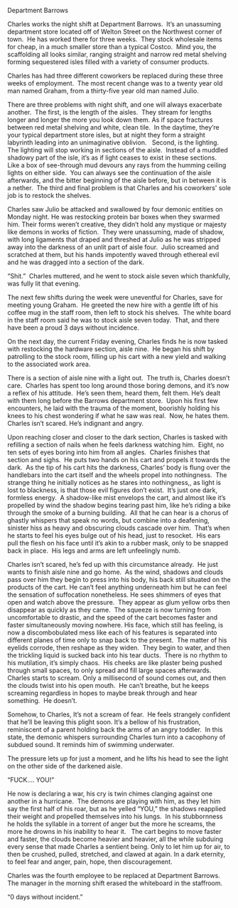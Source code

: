 Department Barrows

Charles works the night shift at Department Barrows.  It’s an unassuming department store located off of Welton Street on the Northwest corner of town.  He has worked there for three weeks.  They stock wholesale items for cheap, in a much smaller store than a typical Costco.  Mind you, the scaffolding all looks similar, ranging straight and narrow red metal shelving forming sequestered isles filled with a variety of consumer products.  

Charles has had three different coworkers be replaced during these three weeks of employment.  The most recent change was to a twenty year old man named Graham, from a thirty-five year old man named Julio.  

There are three problems with night shift, and one will always exacerbate another.  The first, is the length of the aisles.  They stream for lengths longer and longer the more you look down them. As if space fractures between red metal shelving and white, clean tile.  In the daytime, they’re your typical department store isles, but at night they form a straight labyrinth leading into an unimaginative oblivion.   Second, is the lighting.  The lighting will stop working in sections of the aisle.  Instead of a muddled shadowy part of the isle, it’s as if light ceases to exist in these sections.  Like a box of see-through mud devours any rays from the humming ceiling lights on either side.  You can always see the continuation of the aisle afterwards, and the bitter beginning of the aisle before, but in between it is a nether.  The third and final problem is that Charles and his coworkers' sole job is to restock the shelves.  

Charles saw Julio be attacked and swallowed by four demonic entities on Monday night. He was restocking protein bar boxes when they swarmed him. Their forms weren’t creative, they didn’t hold any mystique or majesty like demons in works of fiction.  They were unassuming, made of shadow, with long ligaments that draped and threshed at Julio as he was stripped away into the darkness of an unlit part of aisle four.  Julio screamed and scratched at them, but his hands impotently waved through ethereal evil and he was dragged into a section of the dark.  

“Shit.”  Charles muttered, and he went to stock aisle seven which thankfully, was fully lit that evening.  

The next few shifts during the week were uneventful for Charles, save for meeting young Graham.  He greeted the new hire with a gentle lift of his coffee mug in the staff room, then left to stock his shelves.  The white board in the staff room said he was to stock aisle seven today.  That, and there have been a proud 3 days without incidence.  

On the next day, the current Friday evening, Charles finds he is now tasked with restocking the hardware section, aisle nine.  He began his shift by patrolling to the stock room, filling up his cart with a new yield and walking to the associated work area. 

There is a section of aisle nine with a light out.  The truth is, Charles doesn’t care.  Charles has spent too long around those boring demons, and it’s now a reflex of his attitude.  He’s seen them, heard them, felt them. He’s dealt with them long before the Barrows department store.  Upon his first few encounters, he laid with the trauma of the moment, boorishly holding his knees to his chest wondering if what he saw was real.  Now, he hates them.  Charles isn’t scared. He’s indignant and angry.  

Upon reaching closer and closer to the dark section, Charles is tasked with refilling a section of nails when he feels darkness watching him.  Eight, no ten sets of eyes boring into him from all angles.  Charles finishes that section and sighs.  He puts two hands on his cart and propels it towards the dark.  As the tip of his cart hits the darkness, Charles’ body is flung over the handlebars into the cart itself and the wheels propel into nothingness.  The strange thing he initially notices as he stares into nothingness,, as light is lost to blackness, is that those evil figures don’t exist.  It’s just one dark, formless energy.  A shadow-like mist envelops the cart, and almost like it’s propelled by wind the shadow begins tearing past him, like he’s riding a bike through the smoke of a burning building.  All that he can hear is a chorus of ghastly whispers that speak no words, but combine into a deafening, sinister hiss as heavy and obscuring clouds cascade over him.  That’s when he starts to feel his eyes bulge out of his head, just to resocket.  His ears pull the flesh on his face until it’s akin to a rubber mask, only to be snapped back in place.  His legs and arms are left unfeelingly numb. 

Charles isn’t scared, he’s fed up with this circumstance already.  He just wants to finish aisle nine and go home.  As the wind, shadows and clouds pass over him they begin to press into his body, his back still situated on the products of the cart. He can’t feel anything underneath him but he can feel the sensation of suffocation nonetheless. He sees shimmers of eyes that open and watch above the pressure.  They appear as glum yellow orbs then disappear as quickly as they came.  The squeeze is now turning from uncomfortable to drastic, and the speed of the cart becomes faster and faster simultaneously moving nowhere. His face, which still has feeling, is now a discombobulated mess like each of his features is separated into different planes of time only to snap back to the present.  The matter of his eyelids corrode, then reshape as they widen.  They begin to water, and then the trickling liquid is sucked back into his tear ducts.  There is no rhythm to his mutilation, it’s simply chaos.  His cheeks are like plaster being pushed through small spaces, to only spread and fill large spaces afterwards.  Charles starts to scream. Only a millisecond of sound comes out, and then the clouds twist into his open mouth.  He can’t breathe, but he keeps screaming regardless in hopes to maybe break through and hear something.  He doesn’t.  

Somehow, to Charles, It’s not a scream of fear.  He feels strangely confident that he’ll be leaving this plight soon. It’s a bellow of his frustration, reminiscent of a parent holding back the arms of an angry toddler.  In this state, the demonic whispers surrounding Charles turn into a cacophony of subdued sound. It reminds him of swimming underwater. 

The pressure lets up for just a moment, and he lifts his head to see the light on the other side of the darkened aisle. 

“FUCK…. YOU!” 

He now is declaring a war, his cry is twin chimes clanging against one another in a hurricane.  The demons are playing with him, as they let him say the first half of his roar, but as he yelled “YOU,” the shadows reapplied their weight and propelled themselves into his lungs.  In his stubbornness he holds the syllable in a torrent of anger but the more he screams, the more he drowns in his inability to hear it.   The cart begins to move faster and faster, the clouds become heavier and heavier, all the while subduing every sense that made Charles a sentient being. Only to let him up for air, to then be crushed, pulled, stretched, and clawed at again. In a dark eternity, to feel fear and anger, pain, hope, then discouragement. 

Charles was the fourth employee to be replaced at Department Barrows.  The manager in the morning shift erased the whiteboard in the staffroom.

“0 days without incident.”  